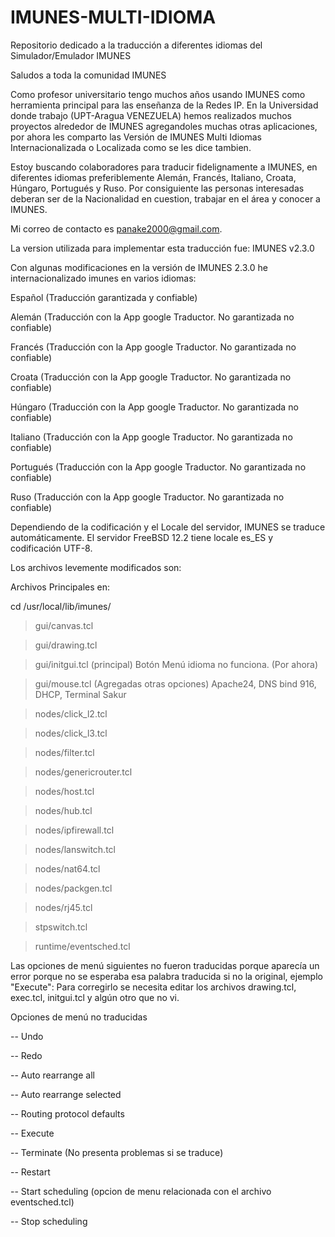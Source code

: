 # IMUNES-MULTI-IDIOMA
Repositorio dedicado a la traducción a diferentes idiomas del  Simulador/Emulador IMUNES

Saludos a toda la comunidad IMUNES

Como profesor universitario tengo muchos años usando IMUNES como herramienta principal para las enseñanza de la Redes IP. En la Universidad donde trabajo (UPT-Aragua VENEZUELA) hemos realizados muchos proyectos alrededor de IMUNES agregandoles muchas otras aplicaciones, por ahora les comparto las Versión de IMUNES Multi Idiomas Internacionalizada o Localizada como se les dice tambien.

Estoy buscando colaboradores para traducir fidelignamente a IMUNES, en diferentes idiomas preferiblemente Alemán, Francés, Italiano, Croata, Húngaro, Portugués y Ruso. Por consiguiente las personas interesadas deberan ser de la Nacionalidad en cuestion, trabajar en el área y conocer a IMUNES.

Mi correo de contacto es panake2000@gmail.com.

La version utilizada para implementar esta traducción fue: IMUNES v2.3.0

Con algunas modificaciones en la versión de IMUNES 2.3.0 he internacionalizado imunes en varios idiomas:

Español (Traducción garantizada y confiable)

Alemán (Traducción con la App google Traductor. No garantizada no confiable)

Francés (Traducción con la App google Traductor. No garantizada no confiable)

Croata (Traducción con la App google Traductor. No garantizada no confiable)

Húngaro (Traducción con la App google Traductor. No garantizada no confiable)

Italiano (Traducción con la App google Traductor. No garantizada no confiable)

Portugués (Traducción con la App google Traductor. No garantizada no confiable)

Ruso (Traducción con la App google Traductor. No garantizada no confiable)


Dependiendo de la codificación y el Locale del servidor, IMUNES se traduce automáticamente.
El servidor FreeBSD 12.2 tiene locale es_ES y codificación UTF-8.

Los archivos levemente modificados son:

Archivos Principales en:

cd /usr/local/lib/imunes/

>gui/canvas.tcl

>gui/drawing.tcl

>gui/initgui.tcl (principal) Botón Menú idioma no funciona. (Por ahora)

>gui/mouse.tcl (Agregadas otras opciones) Apache24, DNS bind 916, DHCP, Terminal Sakur

>nodes/click_l2.tcl

>nodes/click_l3.tcl

>nodes/filter.tcl

>nodes/genericrouter.tcl

>nodes/host.tcl

>nodes/hub.tcl

>nodes/ipfirewall.tcl

>nodes/lanswitch.tcl

>nodes/nat64.tcl

>nodes/packgen.tcl

>nodes/rj45.tcl

>stpswitch.tcl

>runtime/eventsched.tcl


Las opciones de menú siguientes no fueron traducidas porque aparecía un error porque no se esperaba esa palabra traducida si no la original, ejemplo "Execute": Para corregirlo se necesita editar los archivos drawing.tcl, exec.tcl, initgui.tcl y algún otro que no vi.

Opciones de menú no traducidas

-- Undo

-- Redo

-- Auto rearrange all

-- Auto rearrange selected

-- Routing protocol defaults

-- Execute

-- Terminate (No presenta problemas si se traduce)

-- Restart

-- Start scheduling (opcion de menu relacionada con el archivo eventsched.tcl)

-- Stop scheduling




